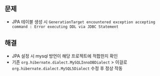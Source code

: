 ## 문제
- JPA 테이블 생성 시 `GenerationTarget encountered exception accepting command : Error executing DDL via JDBC Statement`

## 해결
- JPA 설정 시 mysql 방언이 해당 프로젝트에 적합한지 확인
- 기존 `org.hibernate.dialect.MySQLInnoDBDialect` > 이걸로 `org.hibernate.dialect.MySQL5Dialect` 수정 후 정상 작동
